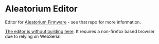 # Aleatorium Editor

Editor for [Aleatorium Firmware](https://github.com/jonbro/aleatorium/) - see that repo for more information.

[The editor is without building here](https://jonbro.github.io/aleatorium-editor/). It requires a non-firefox based browser due to relying on WebSerial.
